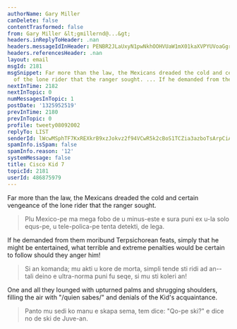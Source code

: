 ```yaml
---
authorName: Gary Miller
canDelete: false
contentTrasformed: false
from: Gary Miller &lt;gmillernd@...&gt;
headers.inReplyToHeader: .nan
headers.messageIdInHeader: PENBR2JLaUxyN1pwNkhOOHVUaW1mX01kaXVPYUVoaGgrUy1HVHhVZXY4MkpNb0g0X0xQUUBtYWlsLmdtYWlsLmNvbT4=
headers.referencesHeader: .nan
layout: email
msgId: 2181
msgSnippet: Far more than the law, the Mexicans dreaded the cold and certain vengeance
  of the lone rider that the ranger sought. ... If he demanded from them moribund
nextInTime: 2182
nextInTopic: 0
numMessagesInTopic: 1
postDate: '1325952519'
prevInTime: 2180
prevInTopic: 0
profile: tweety08092002
replyTo: LIST
senderId: lWcwMSphTF7KxREXkrB9xzJokvz2f94VCwR5k2cBoS1TCZia3azboTsArpCiA8Z36HVoStJXf4m1YKjosqpO26UthUuzCphB
spamInfo.isSpam: false
spamInfo.reason: '12'
systemMessage: false
title: Cisco Kid 7
topicId: 2181
userId: 486875979
---
```


Far more than the law, the Mexicans dreaded the cold and certain
vengeance of the lone rider that the ranger sought.
> Plu Mexico-pe ma mega fobo de u minus-este e sura puni ex u-la solo equs-pe, u tele-polica-pe tenta detekti, de lega.

If he demanded from them moribund Terpsichorean feats, simply that he
might be entertained, what terrible and extreme penalties would be
certain to follow should they anger him!
> Si an komanda; mu akti u kore de morta, simpli tende sti ridi ad an-- tali deino e ultra-norma puni fu seqe, si mu sti koleri an!

One and all they lounged with upturned palms and shrugging shoulders,
filling the air with "/quien sabes/" and denials of the Kid's
acquaintance.
> Panto mu sedi ko manu e skapa sema, tem dice: "Qo-pe ski?" e dice no de ski de Juve-an.

